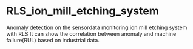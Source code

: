 # RLS_ion_mill_etching_system
Anomaly detection on the sensordata monitoring ion mill etching system with RLS
It can show the correlation between anomaly and machine failure(RUL) based on industrial data.
